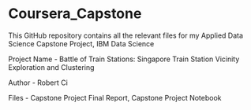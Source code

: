 # Coursera_Capstone

This GitHub repository contains all the relevant files for my Applied Data Science Capstone Project, IBM Data Science

Project Name - Battle of Train Stations: Singapore Train Station Vicinity Exploration and Clustering

Author - Robert Ci

Files - Capstone Project Final Report, Capstone Project Notebook
